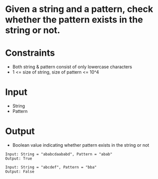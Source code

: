 # Given a string and a pattern, check whether the pattern exists in the string or not.

# Constraints

- Both string & pattern consist of only lowercase characters
- 1 <= size of string, size of pattern <= 10^4

# Input

- String
- Pattern

# Output

- Boolean value indicating whether pattern exists in the string or not

```
Input: String = "ababcdaababd", Pattern = "abab"
Output: True

Input: String = "abcdef", Pattern = "bba"
Output: False
```
